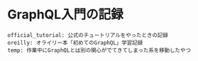# GraphQL入門の記録

```
official_tutorial: 公式のチュートリアルをやったときの記録
oreilly: オライリー本「初めてのGraphQL」学習記録
temp: 作業中にGraphQLとは別の関心がでてきてしまった系を移動したやつ
```